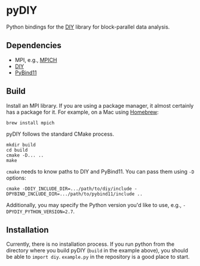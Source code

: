 # pyDIY

Python bindings for the [DIY][] library for block-parallel data analysis.

## Dependencies

  * MPI, e.g., [MPICH][]
  * [DIY][]
  * [PyBind11][]

[MPICH]:    http://www.mpich.org/
[DIY]:      https://github.com/diatomic/diy
[PyBind11]: https://github.com/pybind/pybind11

## Build

Install an MPI library. If you are using a package manager, it almost certainly
has a package for it. For example, on a Mac using [Homebrew][]:

[Homebrew]: https://brew.sh/

```
brew install mpich
```

pyDIY follows the standard CMake process.

```
mkdir build
cd build
cmake -D... ..
make
```

`cmake` needs to know paths to DIY and PyBind11. You can pass them using `-D` options:

```
cmake -DDIY_INCLUDE_DIR=.../path/to/diy/include -DPYBIND_INCLUDE_DIR=.../path/to/pybind11/include ..
```

Additionally, you may specify the Python version you'd like to use, e.g., `-DPYDIY_PYTHON_VERSION=2.7`.


## Installation

Currently, there is no installation process. If you run python from the
directory where you build pyDIY (`build` in the example above), you should be able to `import diy`.
`example.py` in the repository is a good place to start.
